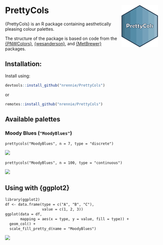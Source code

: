 # PrettyCols <img src="man/figures/PrettyCols.png" align="right" width="120" />

{PrettyCols} is an R package containing aesthetically pleasing colour palettes. 

The structure of the package is based on code from the [{PNWColors}](https://github.com/jakelawlor/PNWColors),  [{wesanderson}](https://github.com/karthik/wesanderson), and [{MetBrewer}](https://github.com/BlakeRMills/MetBrewer) packages. 

## Installation:

Install using:
``` r
devtools::install_github("nrennie/PrettyCols")
```
or
``` r
remotes::install_github("nrennie/PrettyCols")
```

## Available palettes

### Moody Blues (`"MoodyBlues"`)

```
prettycols("MoodyBlues", n = 7, type = "discrete")
```
<img src="https://github.com/nrennie/PrettyCols/blob/main/man/figures/MoodyBlues_d.jpeg?raw=true" width="30%">


```
prettycols("MoodyBlues", n = 100, type = "continuous")
```
<img src="https://github.com/nrennie/PrettyCols/blob/main/man/figures/MoodyBlues_c.jpeg?raw=true" width="30%">

## Using with {ggplot2}

```
library(ggplot2)
df <- data.frame(type = c("A", "B", "C"), 
                 value = c(1, 2, 3))
ggplot(data = df, 
       mapping = aes(x = type, y = value, fill = type)) +
  geom_col() +
  scale_fill_pretty_d(name = "MoodyBlues")
```
<img src="https://github.com/nrennie/PrettyCols/blob/main/man/figures/ggplot2_example.jpeg?raw=true" width="30%">







